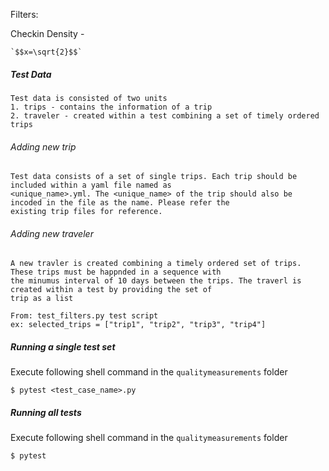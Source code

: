 Filters:

Checkin Density - 

    `$$x=\sqrt{2}$$`

##### Test Data
 
    Test data is consisted of two units
    1. trips - contains the information of a trip
    2. traveler - created within a test combining a set of timely ordered trips 
    
###### Adding new trip
    Test data consists of a set of single trips. Each trip should be included within a yaml file named as 
    <unique_name>.yml. The <unique_name> of the trip should also be incoded in the file as the name. Please refer the
    existing trip files for reference.
    
###### Adding new traveler
    A new travler is created combining a timely ordered set of trips. These trips must be happnded in a sequence with 
    the minumus interval of 10 days between the trips. The traverl is created within a test by providing the set of
    trip as a list
    
    From: test_filters.py test script
    ex: selected_trips = ["trip1", "trip2", "trip3", "trip4"]



##### Running a single test set

Execute following shell command in the `qualitymeasurements` folder

   `$ pytest <test_case_name>.py`

##### Running all tests

Execute following shell command in the `qualitymeasurements` folder

   `$ pytest`